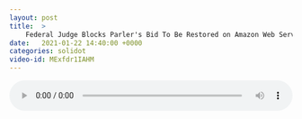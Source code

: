 ```yaml
---
layout: post
title:  >
    Federal Judge Blocks Parler's Bid To Be Restored on Amazon Web Services
date:   2021-01-22 14:40:00 +0000
categories: solidot
video-id: MExfdr1IAHM
---
```


<audio src="/assets/e6b60f68cf65df6a331bd2976b7697e7.mp3" style="width: 100%;" controls></audio>

